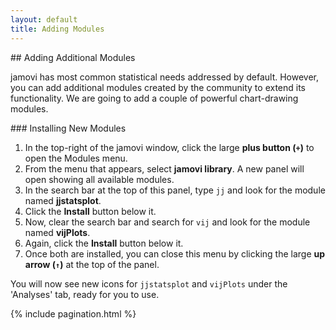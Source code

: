 ```yaml
---
layout: default
title: Adding Modules
---
```


<div class="explanation" markdown="1">
## Adding Additional Modules

jamovi has most common statistical needs addressed by default. However, you can add additional modules created by the community to extend its functionality. We are going to add a couple of powerful chart-drawing modules.
</div>

<div class="instructions" markdown="1">
### Installing New Modules

1.  In the top-right of the jamovi window, click the large **plus button (`+`)** to open the Modules menu.
2.  From the menu that appears, select **jamovi library**. A new panel will open showing all available modules.
3.  In the search bar at the top of this panel, type `jj` and look for the module named **jjstatsplot**.
4.  Click the **Install** button below it.
5.  Now, clear the search bar and search for `vij` and look for the module named **vijPlots**.
6.  Again, click the **Install** button below it.
7.  Once both are installed, you can close this menu by clicking the large **up arrow (`↑`)** at the top of the panel.

You will now see new icons for `jjstatsplot` and `vijPlots` under the 'Analyses' tab, ready for you to use.
</div>

<!-- This automatically adds the "Previous" and "Next" navigation buttons -->
{% include pagination.html %}
